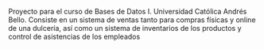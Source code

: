 Proyecto para el curso de Bases de Datos I. Universidad Católica Andrés Bello. 
Consiste en un sistema de ventas tanto para compras físicas y online de una dulcería, 
así como un sistema de inventarios de los productos y control de asistencias de los empleados
